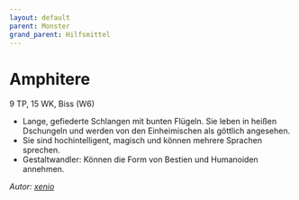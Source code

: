 ```yaml
---
layout: default
parent: Monster
grand_parent: Hilfsmittel
---
```


# Amphitere
9 TP, 15 WK, Biss (W6)
- Lange, gefiederte Schlangen mit bunten Flügeln. Sie leben in heißen Dschungeln und werden von den Einheimischen als göttlich angesehen.
- Sie sind hochintelligent, magisch und können mehrere Sprachen sprechen.
- Gestaltwandler: Können die Form von Bestien und Humanoiden annehmen.

*Autor: [xenio](https://xenioinabottle.blogspot.com)*
